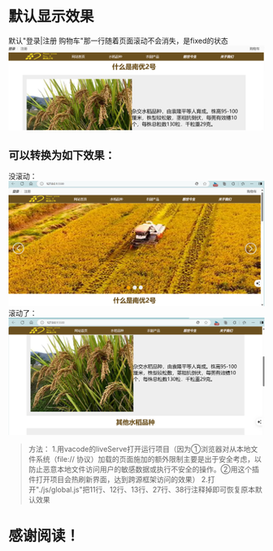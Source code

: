 # 默认显示效果
默认"登录|注册 购物车"那一行随着页面滚动不会消失，是fixed的状态
![默认滑动后header的显示效果](./images/image.png)
## 可以转换为如下效果：
没滚动：
![未滚动时效果](./images/image-1.png)
滚动了：
![alt text](./images/image-2.png)

> 方法：
1.用vacode的liveServe打开运行项目（因为①浏览器对从本地文件系统（file:// 协议）加载的页面施加的额外限制主要是出于安全考虑，以防止恶意本地文件访问用户的敏感数据或执行不安全的操作。②用这个插件打开项目会热刷新界面，达到跨源框架访问的效果）
2.打开"./js/global.js"把11行、12行、13行、27行、38行注释掉即可恢复原本默认效果

# 感谢阅读！
